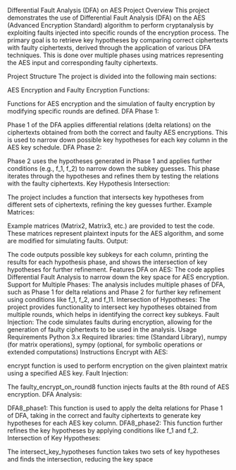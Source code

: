Differential Fault Analysis (DFA) on AES Project
Overview
This project demonstrates the use of Differential Fault Analysis (DFA) on the AES (Advanced Encryption Standard) algorithm to perform cryptanalysis by exploiting faults injected into specific rounds of the encryption process. The primary goal is to retrieve key hypotheses by comparing correct ciphertexts with faulty ciphertexts, derived through the application of various DFA techniques. This is done over multiple phases using matrices representing the AES input and corresponding faulty ciphertexts.

Project Structure
The project is divided into the following main sections:

AES Encryption and Faulty Encryption Functions:

Functions for AES encryption and the simulation of faulty encryption by modifying specific rounds are defined.
DFA Phase 1:

Phase 1 of the DFA applies differential relations (delta relations) on the ciphertexts obtained from both the correct and faulty AES encryptions. This is used to narrow down possible key hypotheses for each key column in the AES key schedule.
DFA Phase 2:

Phase 2 uses the hypotheses generated in Phase 1 and applies further conditions (e.g., f_1, f_2) to narrow down the subkey guesses. This phase iterates through the hypotheses and refines them by testing the relations with the faulty ciphertexts.
Key Hypothesis Intersection:

The project includes a function that intersects key hypotheses from different sets of ciphertexts, refining the key guesses further.
Example Matrices:

Example matrices (Matrix2, Matrix3, etc.) are provided to test the code. These matrices represent plaintext inputs for the AES algorithm, and some are modified for simulating faults.
Output:

The code outputs possible key subkeys for each column, printing the results for each hypothesis phase, and shows the intersection of key hypotheses for further refinement.
Features
DFA on AES: The code applies Differential Fault Analysis to narrow down the key space for AES encryption.
Support for Multiple Phases: The analysis includes multiple phases of DFA, such as Phase 1 for delta relations and Phase 2 for further key refinement using conditions like f_1, f_2, and f_11.
Intersection of Hypotheses: The project provides functionality to intersect key hypotheses obtained from multiple rounds, which helps in identifying the correct key subkeys.
Fault Injection: The code simulates faults during encryption, allowing for the generation of faulty ciphertexts to be used in the analysis.
Usage
Requirements
Python 3.x
Required libraries: time (Standard Library), numpy (for matrix operations), sympy (optional, for symbolic operations or extended computations)
Instructions
Encrypt with AES:

encrypt function is used to perform encryption on the given plaintext matrix using a specified AES key.
Fault Injection:

The faulty_encrypt_on_round8 function injects faults at the 8th round of AES encryption.
DFA Analysis:

DFA8_phase1: This function is used to apply the delta relations for Phase 1 of DFA, taking in the correct and faulty ciphertexts to generate key hypotheses for each AES key column.
DFA8_phase2: This function further refines the key hypotheses by applying conditions like f_1 and f_2.
Intersection of Key Hypotheses:

The intersect_key_hypotheses function takes two sets of key hypotheses and finds the intersection, reducing the key space
